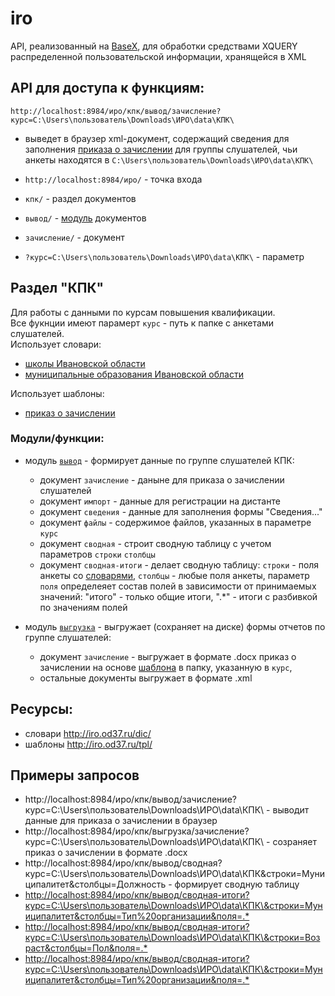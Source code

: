 # iro
API, реализованный на [BaseX](http://basex.org/), для обработки средствами XQUERY распределенной пользовательской информации, хранящейся в XML

## API для доступа к функциям:
`http://localhost:8984/иро/кпк/вывод/зачисление?курс=C:\Users\пользователь\Downloads\ИРО\data\КПК\`  
- выведет в браузер xml-документ, содержащий сведения для заполнения [приказа о зачислении](http://iro.od37.ru/tpl/приказ_зачисление.docx) для группы слушателей, чьи анкеты находятся в `C:\Users\пользователь\Downloads\ИРО\data\КПК\`

- `http://localhost:8984/иро/` - точка входа
- `кпк/` - раздел документов
- `вывод/` - [модуль](https://github.com/kontur32/iro/blob/dev2/output.xqm "Модуль") документов
- `зачисление/`  - документ
- `?курс=C:\Users\пользователь\Downloads\ИРО\data\КПК\` - параметр

## Раздел "КПК"
Для работы с данными по курсам повышения квалификации.  
Все фукнции имеют парамерт `курс` - путь к папке с анкетами слушателей.  
Использует словари:
- [школы Ивановской области](http://iro.od37.ru/dic/schools.xml)
- [муниципальные образования Ивановской области](http://iro.od37.ru/dic/mo.xml)

Использует шаблоны:
- [приказ о зачислении](http://iro.od37.ru/tpl/приказ_зачисление.docx)

### Модули/функции:
- модуль [`вывод`](https://github.com/kontur32/iro/blob/dev2/output.xqm) - формирует данные по группе слушателей КПК:
  - документ `зачисление` - даныне для приказа о зачислении слушателей
  - документ `импорт` - данные для регистрации на дистанте
  - документ `сведения` - данные для заполнения формы "Сведения..."
  - документ `файлы` - содержимое файлов, указанных в параметре `курс`
  - документ `сводная` - строит сводную таблицу с учетом параметров `строки` `столбцы`
  - документ `сводная-итоги` - делает сводную таблицу: `строки` - поля анкеты со [словарями](http://iro.od37.ru/dic/), `столбцы` - любые поля анкеты, параметр `поля` определеяет состав полей в зависимости от принимаемых значений: "итого" - только общие итоги, ".*" - итоги с разбивкой по значениям полей

- модуль [`выгрузка`](https://github.com/kontur32/iro/blob/dev2/download.xqm) - выгружает (сохраняет на диске) формы отчетов по группе слушателей:
  - документ `зачисление` - выгружает в формате .docx приказ о зачислении на основе [шаблона](http://iro.od37.ru/tpl/приказ_зачисление.docx) в папку, указанную в `курс`,
  - остальные документы выгружает в формате .xml


## Ресурсы:
- словари http://iro.od37.ru/dic/  
- шаблоны http://iro.od37.ru/tpl/

## Примеры запросов
- http://localhost:8984/иро/кпк/вывод/зачисление?курс=C:\Users\пользователь\Downloads\ИРО\data\КПК\ - выводит данные для приказа о зачислении в браузер
- http://localhost:8984/иро/кпк/выгрузка/зачисление?курс=C:\Users\пользователь\Downloads\ИРО\data\КПК\ - созраняет приказ о зачислении в формате .docx
- http://localhost:8984/иро/кпк/вывод/сводная?курс=C:\Users\пользователь\Downloads\ИРО\data\КПК\&строки=Муниципалитет&столбцы=Должность - формирует сводную таблицу
- [http://localhost:8984/иро/кпк/вывод/сводная-итоги?курс=C:\Users\пользователь\Downloads\ИРО\data\КПК\\&строки=Муниципалитет&столбцы=Тип%20организации&поля=.*](http://localhost:8984/иро/кпк/вывод/сводная-итоги?курс=C:\Users\пользователь\Downloads\ИРО\data\КПК\\&строки=Муниципалитет&столбцы=Тип%20организации&поля=.*)
- [http://localhost:8984/иро/кпк/вывод/сводная-итоги?курс=C:\Users\пользователь\Downloads\ИРО\data\КПК\\&строки=Возраст&столбцы=Пол&поля=.*](http://localhost:8984/иро/кпк/вывод/сводная-итоги?курс=C:\Users\пользователь\Downloads\ИРО\data\КПК\\&строки=Возраст&столбцы=Пол&поля=.*])
- [http://localhost:8984/иро/кпк/вывод/сводная-итоги?курс=C:\Users\пользователь\Downloads\ИРО\data\КПК\\&строки=Муниципалитет&столбцы=Тип%20организации&поля=.*](http://localhost:8984/иро/кпк/вывод/сводная-итоги?курс=C:\Users\пользователь\Downloads\ИРО\data\КПК\\&строки=Муниципалитет&столбцы=Тип%20организации&поля=.*)
